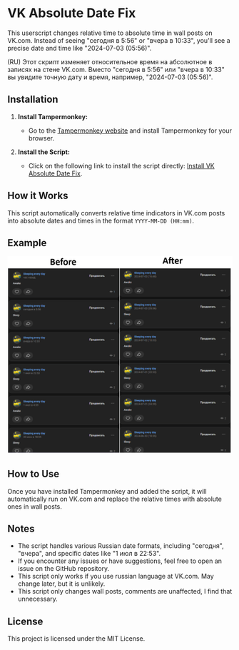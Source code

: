 # VK Absolute Date Fix

This userscript changes relative time to absolute time in wall posts on VK.com. Instead of seeing "сегодня в 5:56" or "вчера в 10:33", you'll see a precise date and time like "2024-07-03 (05:56)".

(RU) Этот скрипт изменяет относительное время на абсолютное в записях на стене VK.com. Вместо "сегодня в 5:56" или "вчера в 10:33" вы увидите точную дату и время, например, "2024-07-03 (05:56)". 

## Installation

1. **Install Tampermonkey:**
   - Go to the [Tampermonkey website](https://www.tampermonkey.net/scripts.php) and install Tampermonkey for your browser.

2. **Install the Script:**
   - Click on the following link to install the script directly: [Install VK Absolute Date Fix](https://github.com/dphdmn/VKabsolutedate/raw/main/VK%20absolute%20time%20fix-2024-07-03.user.js).

## How it Works

This script automatically converts relative time indicators in VK.com posts into absolute dates and times in the format `YYYY-MM-DD (HH:mm)`.

## Example

![Example](Example.png)

## How to Use

Once you have installed Tampermonkey and added the script, it will automatically run on VK.com and replace the relative times with absolute ones in wall posts.

## Notes

- The script handles various Russian date formats, including "сегодня", "вчера", and specific dates like "1 июл в 22:53".
- If you encounter any issues or have suggestions, feel free to open an issue on the GitHub repository.
- This script only works if you use russian language at VK.com. May change later, but it is unlikely.
- This script only changes wall posts, comments are unaffected, I find that unnecessary.

## License

This project is licensed under the MIT License.
